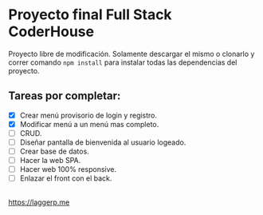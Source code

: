 # Proyecto final Full Stack CoderHouse

Proyecto libre de modificación. Solamente descargar el mismo o clonarlo y correr comando `npm install` para instalar todas las dependencias del proyecto.

## Tareas por completar:

 - [x] Crear menú provisorio de login y registro.
 - [x] Modificar menú a un menú mas completo.
 - [ ] CRUD.
 - [ ] Diseñar pantalla de bienvenida al usuario logeado.
 - [ ] Crear base de datos.
 - [ ] Hacer la web SPA.
 - [ ] Hacer web 100% responsive. 
 - [ ] Enlazar el front con el back.

##


https://laggerp.me